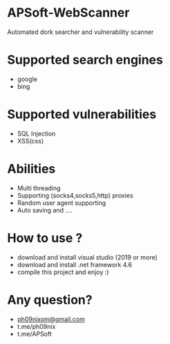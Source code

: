 # APSoft-WebScanner
Automated dork searcher and vulnerability scanner
# Supported search engines
* google
* bing

# Supported vulnerabilities
* SQL Injection
* XSS(css)

# Abilities

* Multi threading
* Supporting (socks4,socks5,http) proxies
* Random user agent supporting
* Auto saving
and ....

# How to use ?

* download and install visual studio (2019 or more)
* download and install .net framework 4.6
* compile this project and enjoy :)

# Any question?

* ph09nixom@gmail.com
* t.me/ph09nix
* t.me/APSoft


